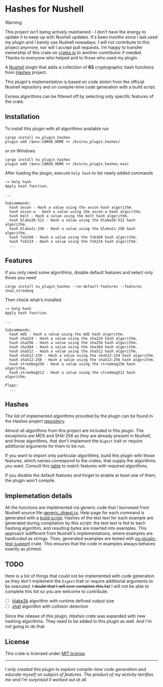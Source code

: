 # Hashes for Nushell

> [!WARNING]
> This project isn’t being actively maintained - I don’t have the energy to
> update it to keep up with Nushell updates. It's been months since I last
> used my plugin and I barely use Nushell nowadays. I will not contribute to
> this project anymore, nor will I accept pull requests. I’m happy to transfer
> ownership of this crate on [crates.io](https://crates.io/crates/nu_plugin_hashes)
> to another contributor if needed. Thanks to everyone who helped and to those
> who used my plugin.

A [Nushell](https://www.nushell.sh) plugin that adds a collection of **63**
cryptographic hash functions from [Hashes](https://github.com/RustCrypto/hashes)
project.

This plugin's implementation is based on code stolen from the official Nushell
repository and on compile-time code generation with a build script.

Excess algorithms can be filtered off by selecting only specific features of the
crate.

## Installation

To install this plugin with all algorithms available run
```nu
cargo install nu_plugin_hashes
plugin add ($env.CARGO_HOME ++ /bin/nu_plugin_hashes)
```

or on Windows
```nu
cargo install nu_plugin_hashes
plugin add ($env.CARGO_HOME ++ /bin/nu_plugin_hashes.exe)
```

After loading the plugin, execute `help hash` to list newly added commands

```nu
~> help hash
Apply hash function.

...

Subcommands:
  hash ascon - Hash a value using the ascon hash algorithm.
  hash ascon-a - Hash a value using the ascon-a hash algorithm.
  hash belt - Hash a value using the belt hash algorithm.
  hash blake2b-512 - Hash a value using the blake2b-512 hash algorithm.
  hash blake2s-256 - Hash a value using the blake2s-256 hash algorithm.
  hash fsb160 - Hash a value using the fsb160 hash algorithm.
  hash fsb224 - Hash a value using the fsb224 hash algorithm.
  ...
```

## Features

If you only need some algorithms, disable default features and select only
those you need
```nu
cargo install nu_plugin_hashes --no-default-features --features sha2,streebog
```

Then check what's installed
```nu
~> help hash
Apply hash function.

...

Subcommands:
  hash md5 - Hash a value using the md5 hash algorithm.
  hash sha224 - Hash a value using the sha224 hash algorithm.
  hash sha256 - Hash a value using the sha256 hash algorithm.
  hash sha384 - Hash a value using the sha384 hash algorithm.
  hash sha512 - Hash a value using the sha512 hash algorithm.
  hash sha512-224 - Hash a value using the sha512-224 hash algorithm.
  hash sha512-256 - Hash a value using the sha512-256 hash algorithm.
  hash streebog256 - Hash a value using the streebog256 hash algorithm.
  hash streebog512 - Hash a value using the streebog512 hash algorithm.

Flags:
  ...
```

## Hashes

The list of implemented algorithms provided by the plugin can be found
in the Hashes project [repository](https://github.com/RustCrypto/hashes).

Almost all algorithms from this project are included in this plugin. The
exceptions are MD5 and SHA-256 as they are already present in Nushell, and
those algorithms, that don't implement the `Digest` trait or require additional
arguments for them to be run.

If you want to import only particular algorithms, build this plugin with those
features, which names correspond to the crates, that supply the algorithms you
want. Consult this [table](https://github.com/RustCrypto/hashes?tab=readme-ov-file#supported-algorithms)
to match features with required algorithms.

If you disable the default features and forget to enable at least one of them,
the plugin won't compile.

## Implemetation details

All the functions are implemented via generic code that I borrowed from Nushell
source file [generic_digest.rs](https://github.com/nushell/nushell/blob/0.101.0/crates/nu-command/src/hash/generic_digest.rs). 
Help page for each command is generated with a [build script](./build.rs). 
Hashes of the test text for each example are generated during compilation by
this script: the test text is fed to each hashing algorithm, and resulting bytes
are inserted into examples. This approach isdifferent from Nushell's
implementations, where examples are hardcoded as strings. Then, generated
examples are tested with [nu-plugin-test-support](https://crates.io/crates/nu-plugin-test-support)
crate. This ensures that the code in examples always behaves exactly as printed.

## TODO

Here is a list of things that could not be implemented with code generation
as they don't implement the `Digest` trait or require additional arguments
to be executed. ~~I doubt that I will ever complete this list~~ I will not be
able to complete this list so you are welcome to contribute.

- [ ] [blake2b] algorithm with runtime defined output size
- [ ] [sha1] algorithm with collision detection

Since the release of this plugin, _Hashes_ crate was expanded with new hashing
algorithms. They need to be added to this plugin as well. And I'm not going to
do that.

## License

This crate is licensed under [MIT license](LICENSE).

---
<h6>I only created this plugin to explore compile-time code generation and
educate myself on subject of features. The product of my activity terrifies
me and I'm surprised it worked out at all.</h6>

[blake2b]: https://github.com/RustCrypto/hashes/blob/1dbb9535207176fceb93a8ec1d450712714aedec/blake2/src/lib.rs#L67
[sha1]: https://github.com/RustCrypto/hashes/tree/master/sha1-checked
